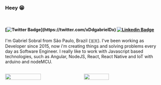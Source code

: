### Heey 😁
<br>
<h4 align="left">

[![Twitter Badge](https://img.shields.io/badge/-Twitter-1ca0f1?style=flat-square&labelColor=1ca0f1&logo=twitter&logoColor=white&link=https://twitter.com/felipefialho_)](https://twitter.com/xDdgabrielDx)
[![Linkedin Badge](https://img.shields.io/badge/-LinkedIn-blue?style=flat-square&logo=Linkedin&logoColor=white&link=https://www.linkedin.com/in/felipefialho)](https://www.linkedin.com/in/gabriel-alves-dev/)

</h4>

I'm Gabriel Sobral from São Paulo, Brazil (🇧🇷). I've been working as Developer since 2015, now i'm creating things and solving problems every day as Software Engineer. I really like to work with Javascript based technologies, such as Angular, NodeJS, React, React Native and IoT with arduino and nodeMCU.

<br>

<div style="display: flex; flex-direction: row;">
<img style="height: auto; width: 48%; display: inline-block; margin-right: 1em;" src="https://github-readme-stats.vercel.app/api?username=gabrielsbrl&count_private=true&show_icons=true&theme=dark" />
<img style="height: auto; width: 40%; display: inline-block;" src="https://github-readme-stats.vercel.app/api/top-langs/?username=gabrielsbrl&theme=dark&langs_count=10&layout=compact" />
</div>
